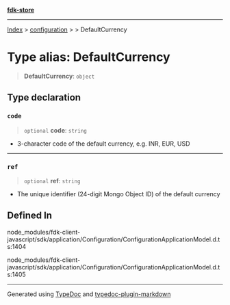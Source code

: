 [**fdk-store**](../../../README.md)
***

[Index](../../../API.md) > [configuration](../../README.md) > [<internal>](../README.md) > DefaultCurrency

# Type alias: DefaultCurrency

> **DefaultCurrency**: `object`

## Type declaration

### `code`

> `optional` **code**: `string`

- 3-character code of the default currency, e.g.
INR, EUR, USD

***

### `ref`

> `optional` **ref**: `string`

- The unique identifier (24-digit Mongo Object ID)
of the default currency

## Defined In

node\_modules/fdk-client-javascript/sdk/application/Configuration/ConfigurationApplicationModel.d.ts:1404

node\_modules/fdk-client-javascript/sdk/application/Configuration/ConfigurationApplicationModel.d.ts:1405

***
Generated using [TypeDoc](https://typedoc.org/) and [typedoc-plugin-markdown](https://www.npmjs.com/package/typedoc-plugin-markdown)
